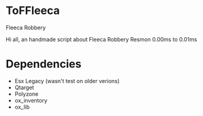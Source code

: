 # ToFFleeca
Fleeca Robbery

Hi all, an handmade script about Fleeca Robbery
Resmon 0.00ms to 0.01ms

# Dependencies
- Esx Legacy (wasn't test on older verions)
- Qtarget
- Polyzone
- ox_inventory
- ox_lib
